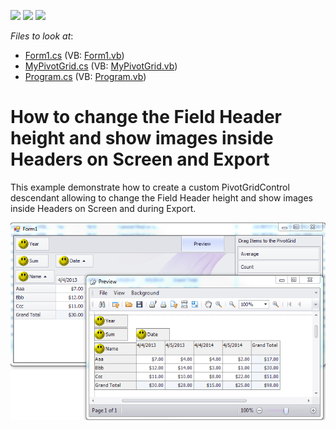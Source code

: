 <!-- default badges list -->
![](https://img.shields.io/endpoint?url=https://codecentral.devexpress.com/api/v1/VersionRange/128581677/23.1.2%2B)
[![](https://img.shields.io/badge/Open_in_DevExpress_Support_Center-FF7200?style=flat-square&logo=DevExpress&logoColor=white)](https://supportcenter.devexpress.com/ticket/details/E3162)
[![](https://img.shields.io/badge/📖_How_to_use_DevExpress_Examples-e9f6fc?style=flat-square)](https://docs.devexpress.com/GeneralInformation/403183)
<!-- default badges end -->
<!-- default file list -->
*Files to look at*:

* [Form1.cs](./CS/WindowsApplication53/Form1.cs) (VB: [Form1.vb](./VB/WindowsApplication53/Form1.vb))
* [MyPivotGrid.cs](./CS/WindowsApplication53/MyPivotGrid.cs) (VB: [MyPivotGrid.vb](./VB/WindowsApplication53/MyPivotGrid.vb))
* [Program.cs](./CS/WindowsApplication53/Program.cs) (VB: [Program.vb](./VB/WindowsApplication53/Program.vb))
<!-- default file list end -->
# How to change the Field Header height and show images inside Headers on Screen and Export


<p>This example demonstrate how to create a custom PivotGridControl descendant allowing to change the Field Header height and show images inside Headers on Screen and during Export.</p><p><img src="https://raw.githubusercontent.com/DevExpress-Examples/how-to-change-the-field-header-height-and-show-images-inside-headers-on-screen-and-export-e3162/15.1.7+/media/a1dc168a-346a-4bd7-bcca-d5fa4c7280bc.png"><br />
</p>

<br/>


